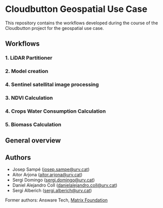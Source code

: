 # Cloudbutton Geospatial Use Case

This repository contains the workflows developed during the course of the Cloudbutton project for the geospatial use case.

## Workflows

### 1. LiDAR Partitioner

### 2. Model creation

### 4. Sentinel satellital image processing

### 3. NDVI Calculation

### 4. Crops Water Consumption Calculation

### 5. Biomass Calculation

## General overview

## Authors

- Josep Sampé (josep.sampe@urv.cat)
- Aitor Arjona (aitor.arjona@urv.cat)
- Sergi Domingo (sergi.domingo@urv.cat)
- Daniel Alejandro Coll (danielalejandro.coll@urv.cat)
- Sergi Alberich (sergi.alberich@urv.cat)

Former authors: Answare Tech, [Matrix Foundation](https://fundacionmatrix.es/)



